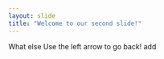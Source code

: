 ```yaml
---
layout: slide
title: "Welcome to our second slide!"
---
```

What else
Use the left arrow to go back!
add

